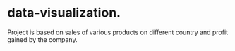 # data-visualization.
Project is based on sales of various products on different country and profit gained by the company.  
